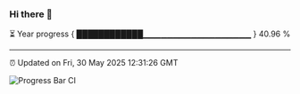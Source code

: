 ### Hi there 👋

⏳ Year progress { ████████████▁▁▁▁▁▁▁▁▁▁▁▁▁▁▁▁▁▁ } 40.96 %

---

⏰ Updated on Fri, 30 May 2025 12:31:26 GMT

![Progress Bar CI](https://github.com/liununu/liununu/workflows/Progress%20Bar%20CI/badge.svg)
